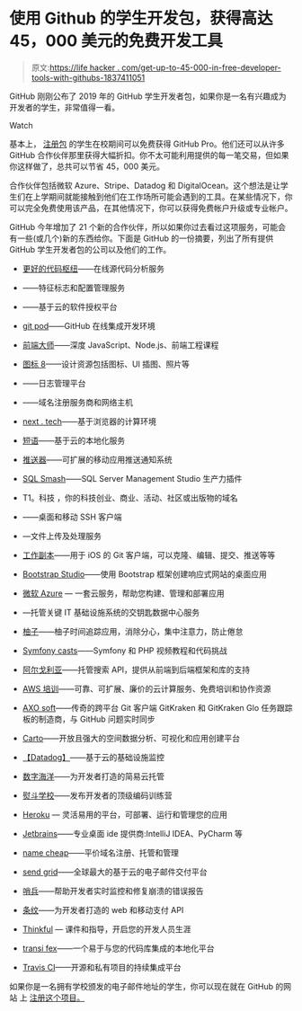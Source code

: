 # 使用 Github 的学生开发包，获得高达 45，000 美元的免费开发工具

> 原文:[https://life hacker . com/get-up-to-45-000-in-free-developer-tools-with-githubs-1837411051](https://lifehacker.com/get-up-to-45-000-in-free-developer-tools-with-githubs-1837411051)

GitHub 刚刚公布了 2019 年的 GitHub 学生开发者包，如果你是一名有兴趣成为开发者的学生，非常值得一看。

Watch

基本上， [注册包](https://education.github.com/pack) 的学生在校期间可以免费获得 GitHub Pro。他们还可以从许多 GitHub 合作伙伴那里获得大幅折扣。你不太可能利用提供的每一笔交易，但如果你这样做了，总共可以节省 45，000 美元。

合作伙伴包括微软 Azure、Stripe、Datadog 和 DigitalOcean。这个想法是让学生们在上学期间就能接触到他们在工作场所可能会遇到的工具。在某些情况下，你可以完全免费使用该产品，在其他情况下，你可以获得免费帐户升级或专业帐户。

GitHub 今年增加了 21 个新的合作伙伴，所以如果你过去看过这项服务，可能会有一些(或几个)新的东西给你。下面是 GitHub 的一份摘要，列出了所有提供 GitHub 学生开发者包的公司以及他们的工作。

*   [更好的代码枢纽](https://bettercodehub.com/)——在线源代码分析服务
*   ——特征标志和配置管理服务

*   ——基于云的软件授权平台

*   [git pod](https://gitpod.io/)——GitHub 在线集成开发环境

*   [前端大师](https://frontendmasters.com/)——深度 JavaScript、Node.js、前端工程课程

*   [图标 8](https://icons8.com/)——设计资源包括图标、UI 插图、照片等

*   ——日志管理平台

*   ——域名注册服务商和网络主机

*   [next . tech](https://next.tech/)——基于浏览器的计算环境

*   [短语](https://phraseapp.com/)——基于云的本地化服务

*   [推送器](https://pushbots.com/)——可扩展的移动应用推送通知系统

*   [SQL Smash](http://www.sqlsmash.com/)——SQL Server Management Studio 生产力插件

*   T1。科技 ，你的科技创业、商业、活动、社区或出版物的域名
*   ——桌面和移动 SSH 客户端

*   —文件上传及处理服务

*   [工作副本](https://workingcopy.app/)——用于 iOS 的 Git 客户端，可以克隆、编辑、提交、推送等等

*   [Bootstrap Studio](https://bootstrapstudio.io/)——使用 Bootstrap 框架创建响应式网站的桌面应用

*   [微软 Azure](https://azure.microsoft.com/) — 一套云服务，帮助您构建、管理和部署应用

*   —托管关键 IT 基础设施系统的交钥匙数据中心服务

*   [柚子](https://pomodoneapp.com/)——柚子时间追踪应用，消除分心，集中注意力，防止倦怠

*   [Symfony casts](https://symfonycasts.com/)——Symfony 和 PHP 视频教程和代码挑战

*   [阿尔戈利亚](https://www.algolia.com/)——托管搜索 API，提供从前端到后端框架和库的支持

*   [AWS 培训](https://aws.amazon.com/education/awseducate/?asc_campaign=InlineText&asc_refurl=https://lifehacker.com/get-up-to-45-000-in-free-developer-tools-with-githubs-1837411051&asc_source=&tag=kinjalifehackerlink-20)——可靠、可扩展、廉价的云计算服务、免费培训和协作资源

*   [AXO soft](https://www.axosoft.com/)——传奇的跨平台 Git 客户端 GitKraken 和 GitKraken Glo 任务跟踪板的制造商，与 GitHub 问题实时同步

*   [Carto](https://carto.com/)——开放且强大的空间数据分析、可视化和应用创建平台

*   [【Datadog】](https://www.datadoghq.com/)——基于云的基础设施监控

*   [数字海洋](https://www.digitalocean.com/)——为开发者打造的简易云托管

*   [熨斗学校](https://www.flatironschool.com/)——发布开发者的顶级编码训练营

*   [Heroku](https://www.heroku.com/) — 灵活易用的平台，可部署、运行和管理您的应用

*   [Jetbrains](https://www.jetbrains.com/)——专业桌面 ide 提供商:IntelliJ IDEA、PyCharm 等

*   [name cheap](https://www.namecheap.com/)——平价域名注册、托管和管理

*   [send grid](https://sendgrid.com/)——全球最大的基于云的电子邮件交付平台

*   [哨兵](https://sentry.io/)——帮助开发者实时监控和修复崩溃的错误报告

*   [条纹](https://stripe.com/)——为开发者打造的 web 和移动支付 API

*   [Thinkful](https://www.thinkful.com/) — 课件和指导，开启您的开发人员生涯

*   [transi fex](https://www.transifex.com/)——一个易于与您的代码库集成的本地化平台

*   [Travis CI](https://travis-ci.org/)——开源和私有项目的持续集成平台

如果你是一名拥有学校颁发的电子邮件地址的学生，你可以现在就在 GitHub 的网站 上 [注册这个项目。](https://education.github.com/pack)